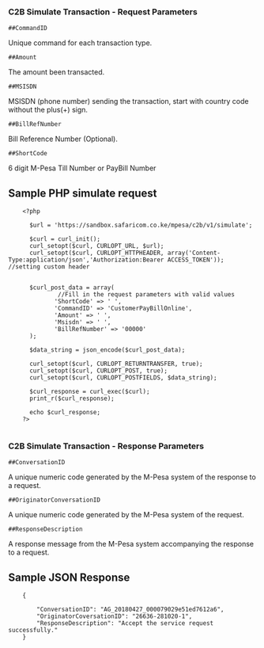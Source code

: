 ### C2B Simulate Transaction - Request Parameters

	##CommandID 	
Unique command for each transaction type.

	##Amount 	
The amount been transacted.

	##MSISDN 	
MSISDN (phone number) sending the transaction, start with country code without the plus(+) sign.

	##BillRefNumber 	
Bill Reference Number (Optional).

	##ShortCode 	
6 digit M-Pesa Till Number or PayBill Number


## Sample PHP simulate request
```
	<?php

	  $url = 'https://sandbox.safaricom.co.ke/mpesa/c2b/v1/simulate';

	  $curl = curl_init();
	  curl_setopt($curl, CURLOPT_URL, $url);
	  curl_setopt($curl, CURLOPT_HTTPHEADER, array('Content-Type:application/json','Authorization:Bearer ACCESS_TOKEN')); //setting custom header


	  $curl_post_data = array(
	          //Fill in the request parameters with valid values
	         'ShortCode' => ' ',
	         'CommandID' => 'CustomerPayBillOnline',
	         'Amount' => ' ',
	         'Msisdn' => ' ',
	         'BillRefNumber' => '00000'
	  );

	  $data_string = json_encode($curl_post_data);

	  curl_setopt($curl, CURLOPT_RETURNTRANSFER, true);
	  curl_setopt($curl, CURLOPT_POST, true);
	  curl_setopt($curl, CURLOPT_POSTFIELDS, $data_string);

	  $curl_response = curl_exec($curl);
	  print_r($curl_response);

	  echo $curl_response;
	?>


```

### C2B Simulate Transaction - Response Parameters

	##ConversationID 	
A unique numeric code generated by the M-Pesa system of the response to a request.

	##OriginatorConversationID 	
A unique numeric code generated by the M-Pesa system of the request.

	##ResponseDescription 	
A response message from the M-Pesa system accompanying the response to a request.

## Sample JSON Response
```
	{
	
	    "ConversationID": "AG_20180427_000079029e51ed7612a6",
	    "OriginatorCoversationID": "26636-281020-1",
	    "ResponseDescription": "Accept the service request successfully."
	}

```
